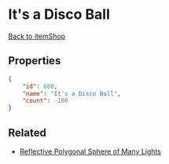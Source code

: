 # It's a Disco Ball

<no description available>

[Back to itemShop](../item-shops.md)

## Properties

```json
{
    "id": 688,
    "name": "It's a Disco Ball",
    "count": -100
}
```

## Related

- [Reflective Polygonal Sphere of Many Lights](../items/20143-reflective-polygonal-sphere-of-many-lights.md)

